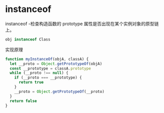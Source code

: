 # instanceof

instanceof -检查构造函数的 prototype 属性是否出现在某个实例对象的原型链上。

```js
obj instanceof Class
```

实现原理

```js
function myInstanceOf(objA, classA) {
  let __proto = Object.getPrototypeOf(objA)
  const __prototype = classA.prototype
  while (__proto !== null) {
    if (__proto === __prototype) {
      return true
    }
    __proto = Object.getPrototypeOf(__proto)
  }
  return false
}
```
